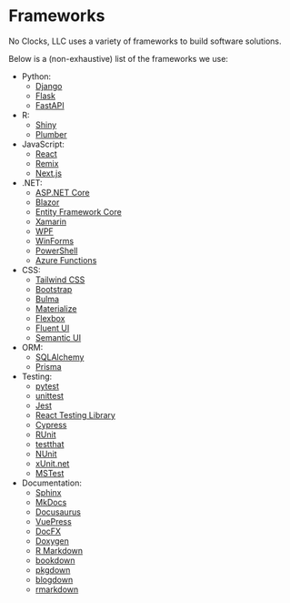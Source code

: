# Frameworks

No Clocks, LLC uses a variety of frameworks to build software solutions.

Below is a (non-exhaustive) list of the frameworks we use:

- Python:
  - [Django](https://www.djangoproject.com/)
  - [Flask](https://flask.palletsprojects.com/)
  - [FastAPI](https://fastapi.tiangolo.com/)
- R:
  - [Shiny](https://shiny.rstudio.com/)
  - [Plumber](https://www.rplumber.io/)
- JavaScript:
  - [React](https://reactjs.org/)
  - [Remix](https://remix.run/)
  - [Next.js](https://nextjs.org/)
- .NET:
  - [ASP.NET Core](https://docs.microsoft.com/en-us/aspnet/core/)
  - [Blazor](https://dotnet.microsoft.com/apps/aspnet/web-apps/blazor)
  - [Entity Framework Core](https://docs.microsoft.com/en-us/ef/core/)
  - [Xamarin](https://dotnet.microsoft.com/apps/xamarin)
  - [WPF](https://docs.microsoft.com/en-us/dotnet/desktop/wpf/)
  - [WinForms](https://docs.microsoft.com/en-us/dotnet/desktop/winforms/)
  - [PowerShell](https://docs.microsoft.com/en-us/powershell/)
  - [Azure Functions](https://docs.microsoft.com/en-us/azure/azure-functions/)
- CSS:
  - [Tailwind CSS](https://tailwindcss.com/)
  - [Bootstrap](https://getbootstrap.com/)
  - [Bulma](https://bulma.io/)
  - [Materialize](https://materializecss.com/)
  - [Flexbox](https://developer.mozilla.org/en-US/docs/Web/CSS/CSS_Flexible_Box_Layout/Basic_Concepts_of_Flexbox)
  - [Fluent UI](https://developer.microsoft.com/en-us/fluentui)
  - [Semantic UI](https://semantic-ui.com/)
- ORM:
  - [SQLAlchemy](https://www.sqlalchemy.org/)
  - [Prisma](https://www.prisma.io/)
- Testing:
  - [pytest](https://docs.pytest.org/en/6.2.x/)
  - [unittest](https://docs.python.org/3/library/unittest.html)
  - [Jest](https://jestjs.io/)
  - [React Testing Library](https://testing-library.com/docs/react-testing-library/intro/)
  - [Cypress](https://www.cypress.io/)
  - [RUnit](https://cran.r-project.org/web/packages/RUnit/index.html)
  - [testthat](https://testthat.r-lib.org/)
  - [NUnit](https://nunit.org/)
  - [xUnit.net](https://xunit.net/)
  - [MSTest](https://docs.microsoft.com/en-us/dotnet/core/testing/unit-testing-with-mstest)
- Documentation:
  - [Sphinx](https://www.sphinx-doc.org/)
  - [MkDocs](https://www.mkdocs.org/)
  - [Docusaurus](https://docusaurus.io/)
  - [VuePress](https://vuepress.vuejs.org/)
  - [DocFX](https://dotnet.github.io/docfx/)
  - [Doxygen](https://www.doxygen.nl/index.html)
  - [R Markdown](https://rmarkdown.rstudio.com/)
  - [bookdown](https://bookdown.org/)
  - [pkgdown](https://pkgdown.r-lib.org/)
  - [blogdown](https://bookdown.org/yihui/blogdown/)
  - [rmarkdown](https://rmarkdown.rstudio.com/)
